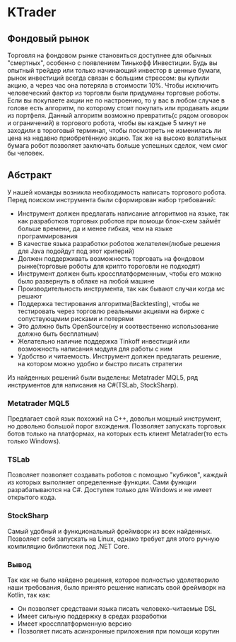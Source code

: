 # KTrader

## Фондовый рынок

Торговля на фондовом рынке становиться доступнее для обычных "смертных", особенно с появлением Тинькофф Инвестиции. Будь вы опытный трейдер или только начинающий инвестор в ценные бумаги, рынок инвестиций всегда связан с большим стрессом: вы купили акцию, а через час она потеряла в стоимости 10%. Чтобы исключить человеческий фактор из торговли были придуманы торговые роботы. Если вы покупаете акции не по настроению, то у вас в любом случае в голове есть алгоритм, по которому стоит покупать или продавать акции из портфеля. Данный алгоритм возможно превратить(с рядом оговорок и ограничений) в торгового робота, чтобы вы каждые 5 минут не заходили в тороговый терминал, чтобы посмотреть не изменилась ли цена на недавно приобретённую акцию. Так же на высоко волатильных бумага робот позволяет заключать больше успешных сделок, чем смог бы человек.

## Абстракт

У нашей команды возникла необходимость написать торгового робота. Перед поиском инструмента были сформирован набор требований:
- Инструмент должен предлагать написание алгоритмов на языке, так как разработков торговых роботов при помощи блок-схем займёт больше времени, да и менее гибкая, чем на языке программирования
- В качестве языка разработки роботов желателен(любые решения для Java подойдут под этот критерий)
- Должен поддерживать возможность торговать на фондовом рынке(торговые роботы для крипто тороговли не подходят)
- Инструмент должен быть кроссплатформенным, чтобы его можно было развернуть в облаке на любой машине
- Производительность инструмента, так как бывают случаи когда мс решают
- Поддержка тестирования алгоритма(Backtesting), чтобы не тестировать через торговлю реальными акциями на бирже с сопуствующмим рисками и потерями
- Это должно быть OpenSource(ну и соотвественно использование должно быть бесплатным)
- Желательно наличие поддержка Tinkoff инвестиций или возможность написания модуля для работы с ним
- Удобство и читаемость. Инструмент должен предлагать решение, на котором можно удобно и быстро писать стратегии

Из найденных решений были выделены: Metatrader MQL5, ряд инструментов для написания на C#(TSLab, StockSharp).

### Metatrader MQL5

Предлагает свой язык похожий на C++, довольн мощный инструмент, но довольно большой порог вхождения. Позволяет запускать торговых ботов только на платформах, на которых есть клиент Metatrader(то есть только Windows).

### TSLab
Позволяет позволяет создавать роботов с помощью "кубиков", каждый из которых выполняет определенные функции. Сами функции разрабатываются на C#. Доступен только для Windows и не имеет открытого кода.

### StockSharp

Самый удобный и функциональный фреймворк из всех найденных. Позволяет себя запускать на Linux, однако требует для этого ручную компиляцию библиотеки под .NET Core.

### Вывод

Так как не было найдено решения, которое полностью удолетворило наши требования, было принято решение написать свой фреймворк на Kotlin, так как:
- Он позволяет средствами языка писать человеко-читаемые DSL
- Имеет сильную поддержку в средах разработки
- Имеет кроссплатформенную версию
- Позволяет писать асинхронные приложения при помощи корутин
